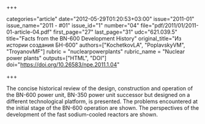 +++

categories="article"
date="2012-05-29T01:20:53+03:00"
issue="2011-01"
issue_name="2011 - #01"
issue_id="1"
number="04"
file="pdf/2011/01/2011-01-article-04.pdf"
first_page="27"
last_page="31"
udc="621.039.5"
title="Facts from the BN-600 Development History"
original_title="Из истории создания БН-600"
authors=["KochetkovLA", "PoplavskyVM", "TroyanovMF"]
rubric = "nuclearpowerplants"
rubric_name = "Nuclear power plants"
outputs=["HTML", "DOI"]
doi="https://doi.org/10.26583/npe.2011.1.04"

+++

The concise historical review of the design, construction and operation of the BN-600 power unit, BN-350 power unit successor but designed on a different technological platform, is presented. The problems encountered at the initial stage of the BN-600 operation are shown. The perspectives of the development of the fast sodium-cooled reactors are shown.